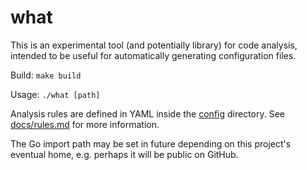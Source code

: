 # what

This is an experimental tool (and potentially library) for code analysis, intended to be useful for automatically generating configuration files.

Build: `make build`

Usage: `./what [path]`

Analysis rules are defined in YAML inside the [config](config) directory. See [docs/rules.md](docs/rules.md) for more information.

The Go import path may be set in future depending on this project's eventual home, e.g. perhaps it will be public on GitHub.
